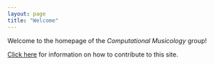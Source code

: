 ```yaml
---
layout: page
title: "Welcome"
---
```


Welcome to the homepage of the *Computational Musicology* group!

[Click here](https://computational-musicology.github.io/contributing.html)
for information on how to contribute to this site.
